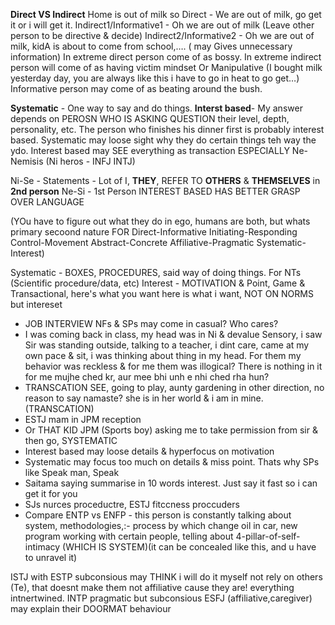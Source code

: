 **Direct VS Indirect**
Home is out of milk so
Direct - We are out of milk, go get it or i will get it. 
Indirect1/Informative1 - Oh we are out of milk (Leave other person to be directive & decide)
Indirect2/Informative2 - Oh we are out of milk, kidA is about to come from school,…. ( may Gives unnecessary information)
In extreme direct person come of as bossy.
In extreme indirect person will come of as having victim mindset Or Manipulative  (I bought milk yesterday day, you are always like this i have to go in heat to go get…)
Informative person may come of as beating around the bush.


**Systematic** - One way to say and do things.
**Interst based**- My answer depends on PEROSN WHO IS ASKING QUESTION their level, depth, personality, etc.
The person who finishes his dinner first is probably interest based.
Systematic may loose sight why they do certain things teh way the ydo.
Interest based may SEE everything as transaction ESPECIALLY Ne-Nemisis (Ni heros - INFJ INTJ)

Ni-Se  - Statements - Lot of I, **THEY**, REFER TO **OTHERS** & **THEMSELVES** in **2nd person**
Ne-Si - 1st Person
INTEREST BASED HAS BETTER GRASP OVER LANGUAGE


(YOu have to figure out what they do in ego, humans are both, but whats primary secoond nature
FOR Direct-Informative
Initiating-Responding
Control-Movement
Abstract-Concrete
Affiliative-Pragmatic
Systematic-Interest)


Systematic - BOXES, PROCEDURES, said way of doing things. For NTs (Scientific procedure/data, etc)
Interest - MOTIVATION & Point, Game & Transactional, here's what you want here is what i want, NOT ON NORMS but intereset
- JOB INTERVIEW NFs & SPs may come in casual? Who cares?
- I was coming back in class, my head was in Ni & devalue Sensory, i saw Sir was standing outside, talking to a teacher, i dint care, came at my own pace & sit, i was thinking about thing in my head. For them my behavior was reckless & for me them was illogical? There is nothing in it for me mujhe ched kr, aur mee bhi unh e nhi ched rha hun?
- TRANSCATION SEE, going to play, aunty gardening in other direction, no reason to say namaste? she is in her world & i am in mine. (TRANSCATION)
- ESTJ mam in JPM reception
- Or THAT KID JPM (Sports boy) asking me to take permission from sir & then go, SYSTEMATIC
- Interest based may loose details & hyperfocus on motivation
- Systematic may focus too much on details & miss point.  Thats why SPs like Speak man, Speak
- Saitama saying summarise in 10 words interest. Just say it fast so i can get it for you
- SJs nurces proceductre,  ESTJ fitccness proccuders
- Compare ENTP vs ENFP -  this person is constantly talking about system, methodologies,:- process by which change oil in car, new program working with certain people, telling about 4-pillar-of-self-intimacy (WHICH IS SYSTEM)(it can be concealed like this, and u have to unravel it)


ISTJ with ESTP subconsious may THINK i will do it myself not rely on others (Te), that doesnt make them not affiliative cause they are! everything intnertwined.
INTP pragmatic but subconsious ESFJ (affiliative,caregiver) may explain their DOORMAT behaviour




